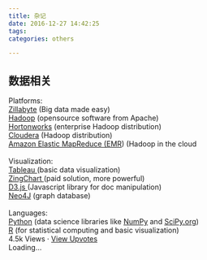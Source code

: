 ```yaml
---
title: 杂记
date: 2016-12-27 14:42:25
tags:
categories: others

---
```


## 数据相关
<div class="inline_editor_content" id="__w2_uwFEdmK_content"><span class="inline_editor_value"><div id="CxoZEE"></div><span class="rendered_qtext">Platforms:<br><span class="qlink_container"><a href="http://zillabyte.com" rel="noopener nofollow" target="_blank" onclick="return Q.openUrl(this);" class="external_link" data-qt-tooltip="zillabyte.com" data-tooltip="attached">Zillabyte</a></span> (Big data made easy)<br><span class="qlink_container"><a href="http://hadoop.apache.org/" rel="noopener nofollow" target="_blank" onclick="return Q.openUrl(this);" class="external_link" data-qt-tooltip="apache.org" data-tooltip="attached">Hadoop</a></span> (opensource software from Apache)<br><span class="qlink_container"><a href="http://hortonworks.com/" rel="noopener nofollow" target="_blank" onclick="return Q.openUrl(this);" class="external_link" data-qt-tooltip="hortonworks.com" data-tooltip="attached">Hortonworks</a></span> (enterprise Hadoop distribution)<br><span class="qlink_container"><a href="http://cloudera.com/" rel="noopener nofollow" target="_blank" onclick="return Q.openUrl(this);" class="external_link" data-qt-tooltip="cloudera.com" data-tooltip="attached">Cloudera</a></span> (Hadoop distribution)<br><span class="qlink_container"><a href="http://aws.amazon.com/elasticmapreduce" rel="noopener nofollow" target="_blank" onclick="return Q.openUrl(this);" class="external_link" data-qt-tooltip="amazon.com" data-tooltip="attached">Amazon Elastic MapReduce (EMR</a></span>) (Hadoop in the cloud<br><br>Visualization:<br><span class="qlink_container"><a href="http://tableausoftware.com" rel="noopener nofollow" target="_blank" onclick="return Q.openUrl(this);" class="external_link" data-qt-tooltip="tableausoftware.com" data-tooltip="attached">Tableau </a></span>(basic data visualization)<br><span class="qlink_container"><a href="http://zingchart.com" rel="noopener nofollow" target="_blank" onclick="return Q.openUrl(this);" class="external_link" data-qt-tooltip="zingchart.com">ZingChart </a></span>(paid solution, more powerful)<br><span class="qlink_container"><a href="http://d3js.org/" rel="noopener nofollow" target="_blank" onclick="return Q.openUrl(this);" class="external_link" data-qt-tooltip="d3js.org">D3.js </a></span>(Javascript library for doc manipulation)<br><span class="qlink_container"><a href="http://neo4j.org" rel="noopener nofollow" target="_blank" onclick="return Q.openUrl(this);" class="external_link" data-qt-tooltip="neo4j.org">Neo4J</a></span> (graph database)<br><br>Languages:<br><span class="qlink_container"><a href="http://python.org" rel="noopener nofollow" target="_blank" onclick="return Q.openUrl(this);" class="external_link" data-qt-tooltip="python.org">Python</a></span> (data science libraries like <span class="qlink_container"><a href="http://numpy.org" rel="noopener nofollow" target="_blank" onclick="return Q.openUrl(this);" class="external_link tooltip_parent" data-qt-tooltip="numpy.org" data-tooltip="attached">NumPy</a></span> and <span class="qlink_container"><a href="http://scipy.org" rel="noopener nofollow" target="_blank" onclick="return Q.openUrl(this);" class="external_link" data-qt-tooltip="scipy.org" data-tooltip="attached">SciPy.org</a></span>)<br><span class="qlink_container"><a href="http://www.r-project.org" rel="noopener nofollow" target="_blank" onclick="return Q.openUrl(this);" class="external_link" data-qt-tooltip="r-project.org">R</a></span> (for statistical computing and basic visualization)</span><div id="zMSYbQ"><div class="ContentFooter AnswerFooter" id="__w2_puLiLee_content_footer"><span id="aAJSbN"><span class="meta_num">4.5k</span> Views</span><span class="bullet"> · </span><a class="AnswerVoterListModalLink VoterListModalLink" href="/api/mobile_expanded_voter_list?type=answer&amp;key=L1gaq0dW9RY" id="__w2_OsAgI7s_modal_link" target="_blank">View Upvotes</a><span id="GUzUHz"></span><span id="pNgQvU"></span></div></div></span><div class="hidden" id="__w2_uwFEdmK_loading"><span class="loading">Loading…</span></div></div>
